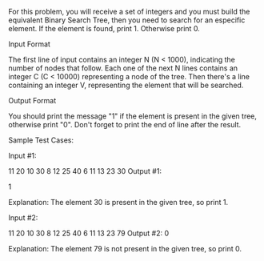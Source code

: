 For this problem, you will receive a set of integers and you must build the equivalent Binary Search Tree, then you need to search for an especific element. If the element is found, print 1. Otherwise print 0. 

Input Format

The first line of input contains an integer N (N < 1000), indicating the number of nodes that follow. Each one of the next N lines contains an integer C (C < 10000) representing a node of the tree. Then there's a line containing an integer V, representing the element that will be searched.

Output Format

You should print the message "1" if the element is present in the given tree, otherwise print "0". Don't forget to print the end of line after the result.



Sample Test Cases: 

Input #1:

11
20
10
30
8
12
25
40
6
11
13
23
30
Output #1:

1

Explanation:
The element 30 is present in the given tree, so print 1.



Input #2:

11
20
10
30
8
12
25
40
6
11
13
23
79
Output #2:
0
 

Explanation:
The element 79 is not present in the given tree, so print 0.
